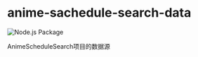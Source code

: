 # anime-sachedule-search-data

![Node.js Package](https://github.com/yilihjy/anime-sachedule-search-data/workflows/Node.js%20Package/badge.svg)

AnimeScheduleSearch项目的数据源